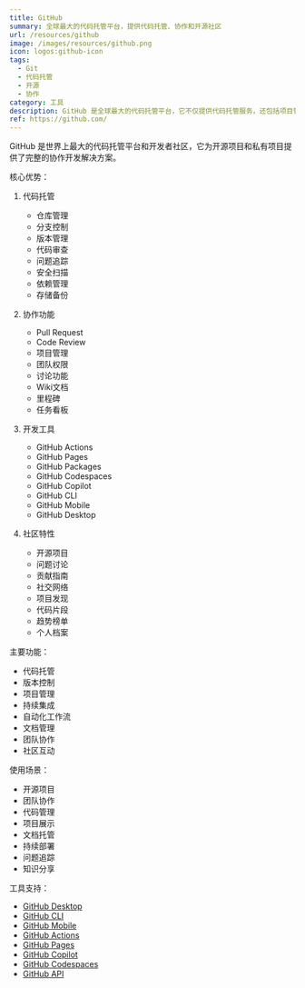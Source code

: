 ```yaml
---
title: GitHub
summary: 全球最大的代码托管平台，提供代码托管、协作和开源社区
url: /resources/github
image: /images/resources/github.png
icon: logos:github-icon
tags:
  - Git
  - 代码托管
  - 开源
  - 协作
category: 工具
description: GitHub 是全球最大的代码托管平台，它不仅提供代码托管服务，还包括项目管理、团队协作、CI/CD等功能，是开发者必不可少的工具。
ref: https://github.com/
---
```


GitHub 是世界上最大的代码托管平台和开发者社区，它为开源项目和私有项目提供了完整的协作开发解决方案。

核心优势：

1. 代码托管
   - 仓库管理
   - 分支控制
   - 版本管理
   - 代码审查
   - 问题追踪
   - 安全扫描
   - 依赖管理
   - 存储备份

2. 协作功能
   - Pull Request
   - Code Review
   - 项目管理
   - 团队权限
   - 讨论功能
   - Wiki文档
   - 里程碑
   - 任务看板

3. 开发工具
   - GitHub Actions
   - GitHub Pages
   - GitHub Packages
   - GitHub Codespaces
   - GitHub Copilot
   - GitHub CLI
   - GitHub Mobile
   - GitHub Desktop

4. 社区特性
   - 开源项目
   - 问题讨论
   - 贡献指南
   - 社交网络
   - 项目发现
   - 代码片段
   - 趋势榜单
   - 个人档案

主要功能：
- 代码托管
- 版本控制
- 项目管理
- 持续集成
- 自动化工作流
- 文档管理
- 团队协作
- 社区互动

使用场景：
- 开源项目
- 团队协作
- 代码管理
- 项目展示
- 文档托管
- 持续部署
- 问题追踪
- 知识分享

工具支持：
- [GitHub Desktop](https://desktop.github.com/)
- [GitHub CLI](https://cli.github.com/)
- [GitHub Mobile](https://github.com/mobile)
- [GitHub Actions](https://github.com/features/actions)
- [GitHub Pages](https://pages.github.com/)
- [GitHub Copilot](https://copilot.github.com/)
- [GitHub Codespaces](https://github.com/features/codespaces)
- [GitHub API](https://docs.github.com/en/rest)
